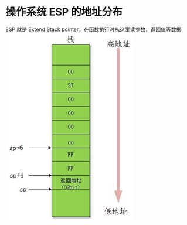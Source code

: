 # 操作系统 ESP 的地址分布
ESP 就是 Extend Stack pointer，在函数执行时从这里读参数，返回值等数据
![](media/15991886302358/15991886795201.jpg)
